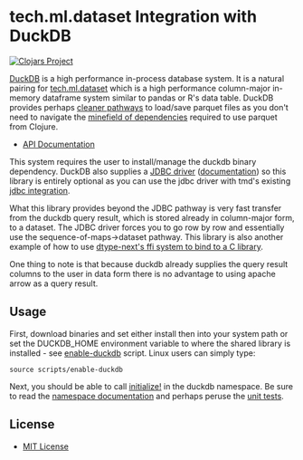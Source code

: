 # tech.ml.dataset Integration with DuckDB

[![Clojars Project](https://clojars.org/com.techascent/tmducken/latest-version.svg)](https://clojars.org/com.techascent/tmducken)


[DuckDB](https://duckdb.org/) is a high performance in-process database system.  It is a
natural pairing for [tech.ml.dataset](https://github.com/techascent/tech.ml.dataset) which is
a high performance column-major in-memory dataframe system similar to pandas or R's data table.
DuckDB provides perhaps [cleaner pathways](https://duckdb.org/docs/data/overview) to load/save
parquet files as you don't need to navigate the
[minefield of dependencies](https://techascent.github.io/tech.ml.dataset/tech.v3.libs.parquet.html)
required to use parquet from Clojure.


* [API Documentation](https://techascent.github.io/tmducken/)


This system requires the user to install/manage the duckdb binary dependency.  DuckDB also supplies a
[JDBC driver](https://search.maven.org/artifact/org.duckdb/duckdb_jdbc) ([documentation](https://duckdb.org/docs/api/java))
so this library is entirely optional as you can use the jdbc driver with tmd's existing
[jdbc integration](https://github.com/techascent/tech.ml.dataset.sql).


What this library provides beyond the JDBC pathway is very fast transfer from the
duckdb query result, which is stored already in column-major form, to a dataset.
The JDBC driver forces you to go row by row and essentially use the
sequence-of-maps->dataset pathway.  This library is also another example of how to
use [dtype-next's ffi system to bind to a C library](src/tmducken/duckdb/ffi.clj).


One thing to note is that because duckdb already supplies the query result columns to the
user in data form there is no advantage to using apache arrow as a query result.


## Usage

First, download binaries and set either install then into your
system path or set the DUCKDB_HOME environment variable to where
the shared library is installed - see [enable-duckdb](scripts/enable-duckdb)
script.  Linux users can simply type:

```console
source scripts/enable-duckdb
```

Next, you should be able to call [initialize!](https://techascent.github.io/tmducken/tmducken.duckdb.html#var-initialize.21)
in the duckdb namespace.  Be sure to read the [namespace documentation](https://techascent.github.io/tmducken/tmducken.duckdb.html)
and perhaps peruse the [unit tests](test/tmducken/duckdb_test.clj).


## License

 * [MIT License](LICENSE)
